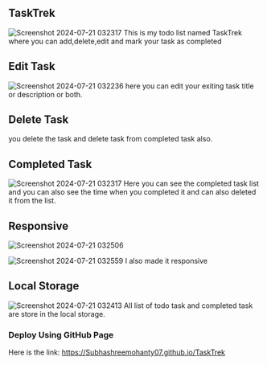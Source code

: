 ## TaskTrek
![Screenshot 2024-07-21 032317](https://github.com/user-attachments/assets/5e50d1c9-ff32-4606-aa87-872360b3742a)
This is my todo list named TaskTrek where you can add,delete,edit and mark your task as completed 

## Edit Task
![Screenshot 2024-07-21 032236](https://github.com/user-attachments/assets/1d1b6461-8cb8-4a5f-82b2-a1d490280cc6)
here you can edit your exiting task title or description or both.

## Delete Task
you delete the task and delete task from completed task also.

## Completed Task
![Screenshot 2024-07-21 032317](https://github.com/user-attachments/assets/a0eef228-a0be-47be-a2c0-f6def8bdd5a7)
Here you can see the completed task list and you can also see the time when you completed it and can also deleted it from the list.

## Responsive
![Screenshot 2024-07-21 032506](https://github.com/user-attachments/assets/8e809318-b89c-431e-9261-4fe201f03730)

![Screenshot 2024-07-21 032559](https://github.com/user-attachments/assets/38ee8565-2017-4417-b53a-4eea7790cc32)
I also made it responsive
## Local Storage
![Screenshot 2024-07-21 032413](https://github.com/user-attachments/assets/928fa88f-799d-4155-a34b-d8140a4bbd7a)
All list of todo task and completed task are store in the local storage.


### Deploy Using GitHub Page
Here is the link:
https://Subhashreemohanty07.github.io/TaskTrek




